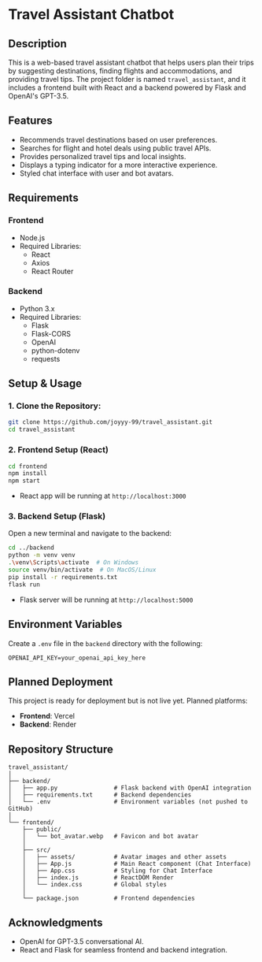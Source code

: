 # Travel Assistant Chatbot  
## Description  
This is a web-based travel assistant chatbot that helps users plan their trips by suggesting destinations, finding flights and accommodations, and providing travel tips. The project folder is named `travel_assistant`, and it includes a frontend built with React and a backend powered by Flask and OpenAI's GPT-3.5.  
## Features  
- Recommends travel destinations based on user preferences.  
- Searches for flight and hotel deals using public travel APIs.  
- Provides personalized travel tips and local insights.  
- Displays a typing indicator for a more interactive experience.  
- Styled chat interface with user and bot avatars.  
## Requirements  
### Frontend  
- Node.js  
- Required Libraries:  
    - React  
    - Axios  
    - React Router  
### Backend  
- Python 3.x  
- Required Libraries:  
    - Flask  
    - Flask-CORS  
    - OpenAI  
    - python-dotenv  
    - requests  
## Setup & Usage  
### 1. Clone the Repository:  
```bash
git clone https://github.com/joyyy-99/travel_assistant.git
cd travel_assistant
```
### 2. Frontend Setup (React)  
```bash
cd frontend
npm install
npm start
```
- React app will be running at `http://localhost:3000`  
### 3. Backend Setup (Flask)  
Open a new terminal and navigate to the backend:  
```bash
cd ../backend
python -m venv venv
.\venv\Scripts\activate  # On Windows
source venv/bin/activate  # On MacOS/Linux
pip install -r requirements.txt
flask run
```
- Flask server will be running at `http://localhost:5000`  
## Environment Variables  
Create a `.env` file in the `backend` directory with the following:  
```env
OPENAI_API_KEY=your_openai_api_key_here
```
## Planned Deployment  
This project is ready for deployment but is not live yet. Planned platforms:  
- **Frontend**: Vercel  
- **Backend**: Render  
## Repository Structure  
```
travel_assistant/
│
├── backend/
│   ├── app.py                # Flask backend with OpenAI integration
│   ├── requirements.txt      # Backend dependencies
│   └── .env                  # Environment variables (not pushed to GitHub)
│
└── frontend/
    ├── public/
    │   └── bot_avatar.webp   # Favicon and bot avatar
    │
    ├── src/
    │   ├── assets/           # Avatar images and other assets
    │   ├── App.js            # Main React component (Chat Interface)
    │   ├── App.css           # Styling for Chat Interface
    │   ├── index.js          # ReactDOM Render
    │   └── index.css         # Global styles
    │
    └── package.json          # Frontend dependencies
```
## Acknowledgments  
- OpenAI for GPT-3.5 conversational AI.  
- React and Flask for seamless frontend and backend integration.  
```
